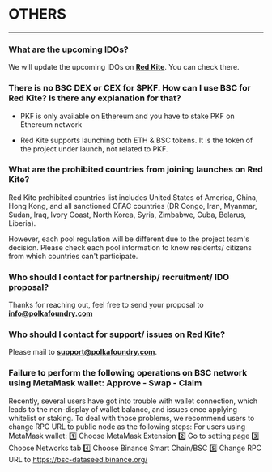 # OTHERS

---

### What are the upcoming IDOs?

We will update the upcoming IDOs on [**Red Kite**](https://redkite.polkafoundry.com/#/dashboard). You can check there.

### There is no BSC DEX or CEX for $PKF. How can I use BSC for Red Kite? Is there any explanation for that?

* PKF is only available on Ethereum and you have to stake PKF on Ethereum network 

* Red Kite supports launching both ETH  & BSC tokens. It is the token of the project under launch, not related to PKF.

### What are the prohibited countries from joining launches on Red Kite?

Red Kite prohibited countries list includes United States of America, China, Hong Kong, and all sanctioned OFAC countries (DR Congo, Iran, Myanmar, Sudan, Iraq, Ivory Coast, North Korea, Syria, Zimbabwe, Cuba, Belarus, Liberia). 

However, each pool regulation will be different due to the project team's decision. Please check each pool information to know residents/ citizens from which countries can't participate.

### Who should I contact for partnership/ recruitment/ IDO proposal?

Thanks for reaching out, feel free to send your proposal to **info@polkafoundry.com**

### Who should I contact for support/ issues on Red Kite?

Please mail to **support@polkafoundry.com**.

### Failure to perform the following operations on BSC network using MetaMask wallet: Approve - Swap - Claim

Recently, several users have got into trouble with wallet connection, which leads to the non-display of wallet balance, and issues once applying whitelist or staking.
To deal with those problems, we recommend users to change RPC URL to public node as the following steps:
For users using MetaMask wallet:
1️⃣ Choose MetaMask Extension 
2️⃣ Go to setting page 
3️⃣ Choose Networks tab 
4️⃣ Choose Binance Smart Chain/BSC 
5️⃣ Change RPC URL to https://bsc-dataseed.binance.org/